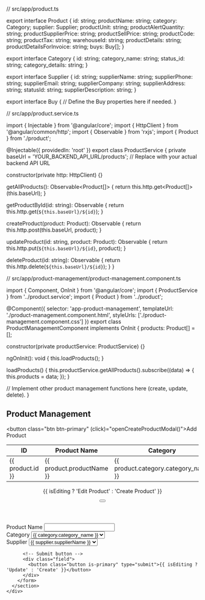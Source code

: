 // src/app/product.ts

export interface Product {
  id: string;
  productName: string;
  category: Category;
  supplier: Supplier;
  productUnit: string;
  productAlertQuantity: string;
  productSupplierPrice: string;
  productSellPrice: string;
  productCode: string;
  productTax: string;
  warehouseId: string;
  productDetails: string;
  productDetailsForInvoice: string;
  buys: Buy[];
}

export interface Category {
  id: string;
  category_name: string;
  status_id: string;
  category_details: string;
}

export interface Supplier {
  id: string;
  supplierName: string;
  supplierPhone: string;
  supplierEmail: string;
  supplierCompany: string;
  supplierAddress: string;
  statusId: string;
  supplierDescription: string;
}

export interface Buy {
  // Define the Buy properties here if needed.
}




// src/app/product.service.ts

import { Injectable } from '@angular/core';
import { HttpClient } from '@angular/common/http';
import { Observable } from 'rxjs';
import { Product } from './product';

@Injectable({
  providedIn: 'root'
})
export class ProductService {
  private baseUrl = 'YOUR_BACKEND_API_URL/products'; // Replace with your actual backend API URL

  constructor(private http: HttpClient) {}

  getAllProducts(): Observable<Product[]> {
    return this.http.get<Product[]>(this.baseUrl);
  }

  getProductById(id: string): Observable<Product> {
    return this.http.get<Product>(`${this.baseUrl}/${id}`);
  }

  createProduct(product: Product): Observable<Product> {
    return this.http.post<Product>(this.baseUrl, product);
  }

  updateProduct(id: string, product: Product): Observable<Product> {
    return this.http.put<Product>(`${this.baseUrl}/${id}`, product);
  }

  deleteProduct(id: string): Observable<void> {
    return this.http.delete<void>(`${this.baseUrl}/${id}`);
  }
}



// src/app/product-management/product-management.component.ts

import { Component, OnInit } from '@angular/core';
import { ProductService } from '../product.service';
import { Product } from '../product';

@Component({
  selector: 'app-product-management',
  templateUrl: './product-management.component.html',
  styleUrls: ['./product-management.component.css']
})
export class ProductManagementComponent implements OnInit {
  products: Product[] = [];

  constructor(private productService: ProductService) {}

  ngOnInit(): void {
    this.loadProducts();
  }

  loadProducts() {
    this.productService.getAllProducts().subscribe((data) => {
      this.products = data;
    });
  }

  // Implement other product management functions here (create, update, delete).
}



<!-- src/app/product-management/product-management.component.html -->

<div class="container">
  <h2>Product Management</h2>

  <!-- Button to add a new product -->
  <button class="btn btn-primary" (click)="openCreateProductModal()">Add Product</button>

  <!-- Product list table -->
  <table class="table mt-3">
    <thead>
      <tr>
        <th>ID</th>
        <th>Product Name</th>
        <th>Category</th>
        <th>Supplier</th>
        <th>Actions</th>
      </tr>
    </thead>
    <tbody>
      <tr *ngFor="let product of products">
        <td>{{ product.id }}</td>
        <td>{{ product.productName }}</td>
        <td>{{ product.category.category_name }}</td>
        <td>{{ product.supplier.supplierName }}</td>
        <td>
          <button class="btn btn-sm btn-info" (click)="editProduct(product)">Edit</button>
          <button class="btn btn-sm btn-danger" (click)="deleteProduct(product.id)">Delete</button>
        </td>
      </tr>
    </tbody>
  </table>

  <!-- Create/Edit Product Modal (You can create a separate component for the modal if needed) -->
  <div class="modal" [ngClass]="{'is-active': isModalOpen}">
    <div class="modal-background" (click)="closeModal()"></div>
    <div class="modal-card">
      <header class="modal-card-head">
        <p class="modal-card-title">{{ isEditing ? 'Edit Product' : 'Create Product' }}</p>
        <button class="delete" aria-label="close" (click)="closeModal()"></button>
      </header>
      <section class="modal-card-body">
        <!-- Form for creating/editing products -->
        <!-- You can create a separate component for the form if needed -->
        <form (submit)="isEditing ? updateProduct() : createProduct()">
          <!-- Input fields for product properties -->
          <div class="field">
            <label class="label">Product Name</label>
            <input class="input" type="text" [(ngModel)]="formData.productName" name="productName" required>
          </div>
          <div class="field">
            <label class="label">Category</label>
            <select class="select" [(ngModel)]="formData.category" name="category" required>
              <option *ngFor="let category of categories" [ngValue]="category">{{ category.category_name }}</option>
            </select>
          </div>
          <div class="field">
            <label class="label">Supplier</label>
            <select class="select" [(ngModel)]="formData.supplier" name="supplier" required>
              <option *ngFor="let supplier of suppliers" [ngValue]="supplier">{{ supplier.supplierName }}</option>
            </select>
          </div>
          <!-- Add more input fields for other product properties -->

          <!-- Submit button -->
          <div class="field">
            <button class="button is-primary" type="submit">{{ isEditing ? 'Update' : 'Create' }}</button>
          </div>
        </form>
      </section>
    </div>
  </div>
</div>
